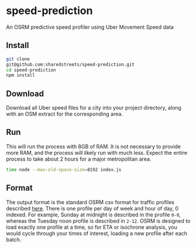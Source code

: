 # speed-prediction
An OSRM predictive speed profiler using Uber Movement Speed data

## Install

```sh
git clone 
git@github.com:sharedstreets/speed-prediction.git
cd speed-prediction
npm install
```

## Download

Download all Uber speed files for a city into your project directory, along with an OSM extract for the corresponding area.

## Run

This will run the process with 8GB of RAM. It is not necessary to provide more RAM, and the process will likely run with much less. Expect the entire process to take about 2 hours for a major metropolitan area.

```sh
time node --max-old-space-size=8192 index.js
```

## Format

The output format is the standard OSRM csv format for traffic profiles described [here](https://github.com/Project-OSRM/osrm-backend/wiki/Traffic). There is one profile per day of week and hour of day, 0 indexed. For example, Sunday at midnight is described in the profile `0-0`, whereas the Tuesday noon profile is described in `2-12`. OSRM is designed to load exactly one profile at a time, so for ETA or isochrone analysis, you would cycle through your times of interest, loading a new profile after each batch.
